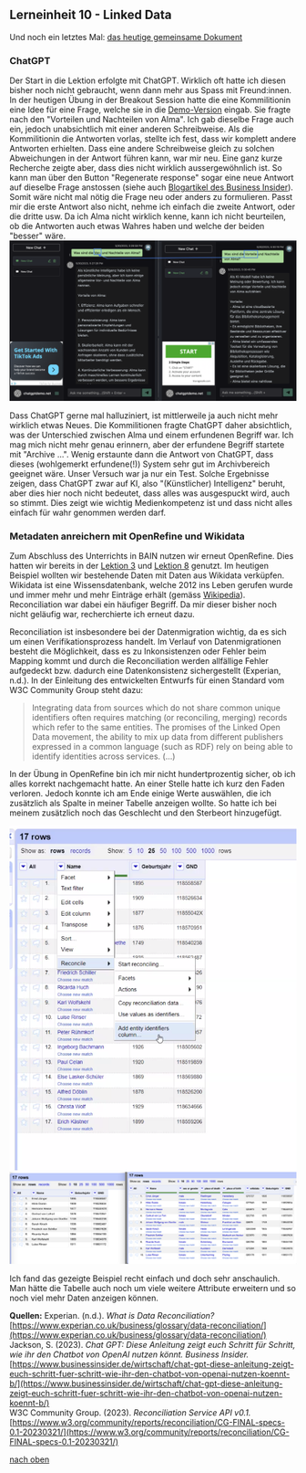 ## Lerneinheit 10 - Linked Data
Und noch ein letztes Mal: [das heutige gemeinsame Dokument](https://pad.gwdg.de/_6j1KL1wS9O7PD09pYDGoA#)

### ChatGPT
Der Start in die Lektion erfolgte mit ChatGPT. Wirklich oft hatte ich diesen bisher noch nicht gebraucht, wenn dann mehr aus Spass mit Freund:innen. In der heutigen Übung in der Breakout Session hatte die eine Kommilitionin eine Idee für eine Frage, welche sie in die [Demo-Version](https://chat.chatgptdemo.net/) eingab. Sie fragte nach den "Vorteilen und Nachteilen von Alma". Ich gab dieselbe Frage auch ein, jedoch unabsichtlich mit einer anderen Schreibweise. Als die Kommilitionin die Antworten vorlas, stellte ich fest, dass wir komplett andere Antworten erhielten. Dass eine andere Schreibweise gleich zu solchen Abweichungen in der Antwort führen kann, war mir neu. Eine ganz kurze Recherche zeigte aber, dass dies nicht wirklich aussergewöhnlich ist. So kann man über den Button "Regenerate response" sogar eine neue Antwort auf dieselbe Frage anstossen (siehe auch [Blogartikel des Business Insider](https://www.businessinsider.de/wirtschaft/chat-gpt-diese-anleitung-zeigt-euch-schritt-fuer-schritt-wie-ihr-den-chatbot-von-openai-nutzen-koennt-b/)).
Somit wäre nicht mal nötig die Frage neu oder anders zu formulieren. Passt mir die erste Antwort also nicht, nehme ich einfach die zweite Antwort, oder die dritte usw. Da ich Alma nicht wirklich kenne, kann ich nicht beurteilen, ob die Antworten auch etwas Wahres haben und welche der beiden "besser" wäre. 
![Vergleich der Fragen in ChatGPT](https://github.com/Sabs135/Lerntagebuch-BAIN/blob/main/img/Vrgl_fragen_chatgpt.png?raw=true)

Dass ChatGPT gerne mal halluziniert, ist mittlerweile ja auch nicht mehr wirklich etwas Neues. Die Kommilitionen fragte ChatGPT daher absichtlich, was der Unterschied zwischen Alma und einem erfundenen Begriff war. Ich mag mich nicht mehr genau erinnern, aber der erfundene Begriff startete mit "Archive ...". Wenig erstaunte dann die Antwort von ChatGPT, dass dieses (wohlgemerkt erfundene(!)) System sehr gut im Archivbereich geeignet wäre. Unser Versuch war ja nur ein Test. Solche Ergebnisse zeigen, dass ChatGPT zwar auf KI, also "(Künstlicher) Intelligenz" beruht, aber dies hier noch nicht bedeutet, dass alles was ausgespuckt wird, auch so stimmt. Dies zeigt wie wichtig Medienkompetenz ist und dass nicht alles einfach für wahr genommen werden darf. 

### Metadaten anreichern mit OpenRefine und Wikidata
Zum Abschluss des Unterrichts in BAIN nutzen wir erneut OpenRefine. Dies hatten wir bereits in der [Lektion 3](https://sabs135.github.io/Lerntagebuch-BAIN/content/lektion3.html) und [Lektion 8](https://sabs135.github.io/Lerntagebuch-BAIN/content/lektion8.html) genutzt. Im heutigen Beispiel wollten wir bestehende Daten mit Daten aus Wikidata verküpfen. Wikidata ist eine Wissensdatenbank, welche 2012 ins Leben gerufen wurde und immer mehr und mehr Einträge erhält (gemäss [Wikipedia](https://de.wikipedia.org/wiki/Wikidata)). 
Reconciliation war dabei ein häufiger Begriff. Da mir dieser bisher noch nicht geläufig war, recherchierte ich erneut dazu. 

Reconciliation ist insbesondere bei der Datenmigration wichtig, da es sich um einen Verifikationsprozess handelt. Im Verlauf von Datenmigrationen besteht die Möglichkeit, dass es zu Inkonsistenzen oder Fehler beim Mapping kommt und durch die Reconciliation werden allfällige Fehler aufgedeckt bzw. dadurch eine Datenkonsistenz sichergestellt (Experian, n.d.). In der Einleitung des entwickelten Entwurfs für einen Standard vom  W3C Community Group steht dazu: 
> Integrating data from sources which do not share common unique identifiers often requires matching (or reconciling, merging) records which refer to the same entities. 	The promises of the Linked Open Data movement, the ability to mix up data from different publishers expressed in a common language (such as RDF) rely on being able to identify identities across services. (...)

In der Übung in OpenRefine bin ich mir nicht hundertprozentig sicher, ob ich alles korrekt nachgemacht hatte. An einer Stelle hatte ich kurz den Faden verloren. Jedoch konnte ich am Ende einige Werte auswählen, die ich zusätzlich als Spalte in meiner Tabelle anzeigen wollte. So hatte ich bei meinem zusätzlich noch das Geschlecht und den Sterbeort hinzugefügt.

![Reconcile Daten](https://github.com/Sabs135/Lerntagebuch-BAIN/blob/main/img/openrefine_reconcile.png?raw=true)
![Vergleich der Anfangsdaten und Enddaten](https://github.com/Sabs135/Lerntagebuch-BAIN/blob/main/img/openrefine_vrgl_anfang_ende.png?raw=true)

Ich fand das gezeigte Beispiel recht einfach und doch sehr anschaulich. Man hätte die Tabelle auch noch um viele weitere Attribute erweitern und so noch viel mehr Daten anzeigen können. 

**Quellen:**
Experian. (n.d.). _What is Data Reconciliation?_[https://www.experian.co.uk/business/glossary/data-reconciliation/](https://www.experian.co.uk/business/glossary/data-reconciliation/)  
Jackson, S. (2023). _Chat GPT: Diese Anleitung zeigt euch Schritt für Schritt, wie ihr den Chatbot von OpenAI nutzen könnt. Business Insider._
[https://www.businessinsider.de/wirtschaft/chat-gpt-diese-anleitung-zeigt-euch-schritt-fuer-schritt-wie-ihr-den-chatbot-von-openai-nutzen-koennt-b/](https://www.businessinsider.de/wirtschaft/chat-gpt-diese-anleitung-zeigt-euch-schritt-fuer-schritt-wie-ihr-den-chatbot-von-openai-nutzen-koennt-b/)  
W3C Community Group. (2023). _Reconciliation Service API v0.1._ [https://www.w3.org/community/reports/reconciliation/CG-FINAL-specs-0.1-20230321/](https://www.w3.org/community/reports/reconciliation/CG-FINAL-specs-0.1-20230321/)

[nach oben](#lerneinheit-10---linked-data)
